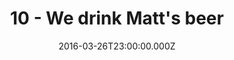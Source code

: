 ---
title: "10 - We drink Matt's beer"
date: "2016-03-26T23:00:00.000Z"
type: podcast
tags:
  - podcast
audioUrl: "https://episodes.hunchpig.audio/0010.mp3"
summary: |
  Ian, and Matt talk enjoy Matt's first batch of beer while they pontificate on the frustrating housing market, bluetooth headphones, pop music, GTD vs. TDD, and other things.  Contact us at http://twitter.com/hunchpig for sponsorship opportunities. Our next sponsorship is available for $4!
---
